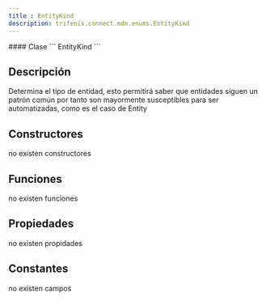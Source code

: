 ```yaml
---
title : EntityKind
description: trifenix.connect.mdm.enums.EntityKind
---
```




<CodeBlock slots = 'heading, code' repeat = '1' languages = 'C#' />
#### Clase
```
EntityKind
```

## Descripción
Determina el tipo de entidad,
esto permitirá saber que entidades siguen un patrón común por
tanto son mayormente susceptibles para ser automatizadas, como es el caso
de Entity
## Constructores

no existen constructores


## Funciones

no existen funciones

## Propiedades

no existen propidades

## Constantes
no existen campos

